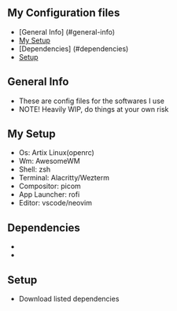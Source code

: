 ## My Configuration files
* [General Info] (#general-info)
* [My Setup](#my-setup)
* [Dependencies] (#dependencies)
* [Setup](#setup)

## General Info
*   These are config files for the softwares I use
*   NOTE! Heavily WIP, do things at your own risk

## My Setup
* Os: Artix Linux(openrc)
* Wm: AwesomeWM
* Shell: zsh
* Terminal: Alacritty/Wezterm
* Compositor: picom
* App Launcher: rofi
* Editor: vscode/neovim

## Dependencies
*
*

## Setup
* Download listed dependencies


